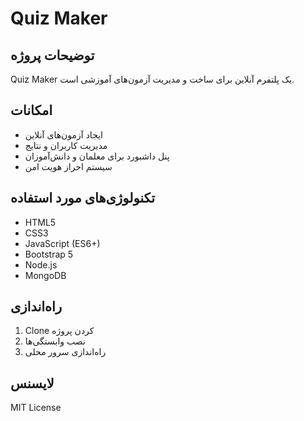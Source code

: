 # Quiz Maker

## توضیحات پروژه
Quiz Maker یک پلتفرم آنلاین برای ساخت و مدیریت آزمون‌های آموزشی است.

## امکانات
- ایجاد آزمون‌های آنلاین
- مدیریت کاربران و نتایج
- پنل داشبورد برای معلمان و دانش‌آموزان
- سیستم احراز هویت امن

## تکنولوژی‌های مورد استفاده
- HTML5
- CSS3
- JavaScript (ES6+)
- Bootstrap 5
- Node.js
- MongoDB

## راه‌اندازی
1. Clone کردن پروژه
2. نصب وابستگی‌ها
3. راه‌اندازی سرور محلی

## لایسنس
MIT License
